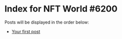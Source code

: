 # Index for NFT World #6200
Posts will be displayed in the order below:

- [Your first post](./001-first.md)

